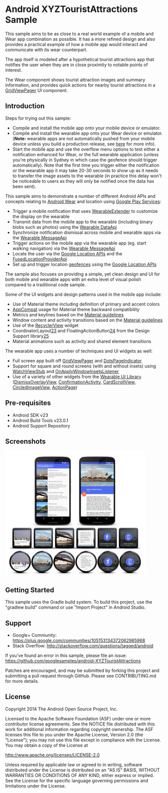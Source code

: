 
Android XYZTouristAttractions Sample
===================================

This sample aims to be as close to a real world example of a mobile
and Wear app combination as possible. It has a more refined design
and also provides a practical example of how a mobile app would
interact and communicate with its wear counterpart.

The app itself is modeled after a hypothetical tourist attractions
app that notifies the user when they are in close proximity to
notable points of interest.

The Wear component shows tourist attraction images and summary
information, and provides quick actions for nearby tourist
attractions in a [GridViewPager](http://developer.android.com/reference/android/support/wearable/view/GridViewPager.html)
UI component.

Introduction
------------

Steps for trying out this sample:
* Compile and install the mobile app onto your mobile device or emulator.
* Compile and install the wearable app onto your Wear device or emulator.
(**Note:** wearable apps are not automatically pushed from your mobile device
unless you build a production release, see [here][22] for more info).
* Start the mobile app and use the overflow menu options to test either a
notification enhanced for Wear, or the full wearable application (unless
you're physically in Sydney in which case the geofence should trigger
automatically). Note that the first time you trigger either the notification
or the wearable app it may take 20-30 seconds to show up as it needs to
transfer the image assets to the wearable (in practice this delay won't be
noticeable to users as they will only be notified once the data has been sent).

This sample aims to demonstrate a number of different Android APIs and concepts
relating to [Android Wear][1] and location using [Google Play Services][2]:
* Trigger a mobile notification that uses [WearableExtender][3] to customize the
display on the wearable
* Transmit data from the mobile app to the wearable (including binary blobs
such as photos) using the [Wearable DataApi][4]
* Synchronize notification dismissal across mobile and wearable apps via the
[Wearable MessageApi][5]
* Trigger actions on the mobile app via the wearable app (eg. start walking
navigation) via the [Wearable MessageApi][5]
* Locate the user via the [Google Location APIs][6] and the
[FusedLocationProviderApi][7]
* Set up and trigger location [geofences][8] using the
[Google Location APIs][6]

The sample also focuses on providing a simple, yet clean design and UI for both
mobile and wearable apps with an extra level of visual polish compared to a
traditional code sample.

Some of the UI widgets and design patterns used in the mobile app include:
* Use of Material theme including definition of primary and accent colors
* [AppCompat][9] usage for Material theme backward compatibility
* Metrics and keylines based on the [Material guidelines][10]
* Window content and activity transitions based on the
[Material guidelines][11]
* Use of the [RecyclerView][12] widget
* CoordinatorLayout[23] and FloatingActionButton[24] from the Design Support library[25]
* Material animations such as activity and shared element transitions

The wearable app uses a number of techniques and UI widgets as well:
* Full screen app built off [GridViewPager][13] and [DotsPageIndicator][14]
* Support for square and round screens (with and without insets) using
[WatchViewStub][15] and [OnApplyWindowInsetsListener][16]
* Use of a variety of other widgets from the [Wearable UI Library][17]
([DismissOverlayView][18], [ConfirmationActivity][19],
[CardScrollView][20], [CircledImageView][21], [ActionPage][26])

[1]: http://developer.android.com/wear/
[2]: https://developer.android.com/google/play-services/
[3]: https://developer.android.com/reference/android/support/v4/app/NotificationCompat.WearableExtender.html
[4]: https://developer.android.com/reference/com/google/android/gms/wearable/DataApi.html
[5]: https://developer.android.com/reference/com/google/android/gms/wearable/MessageApi.html
[6]: https://developer.android.com/google/play-services/location.html
[7]: https://developer.android.com/reference/com/google/android/gms/location/FusedLocationProviderApi.html
[8]: https://developer.android.com/reference/com/google/android/gms/location/Geofence.html
[9]: https://developer.android.com/tools/support-library/features.html#v7-appcompat
[10]: http://www.google.com/design/spec/layout/metrics-keylines.html
[11]: http://www.google.com/design/spec/animation/meaningful-transitions.html
[12]: https://developer.android.com/reference/android/support/v7/widget/RecyclerView.html
[13]: http://developer.android.com/reference/android/support/wearable/view/GridViewPager.html
[14]: http://developer.android.com/reference/android/support/wearable/view/DotsPageIndicator.html
[15]: http://developer.android.com/reference/android/support/wearable/view/WatchViewStub.html
[16]: http://developer.android.com/reference/android/view/View.OnApplyWindowInsetsListener.html
[17]: https://developer.android.com/training/wearables/apps/layouts.html#UiLibrary
[18]: http://developer.android.com/reference/android/support/wearable/view/DismissOverlayView.html
[19]: http://developer.android.com/reference/android/support/wearable/activity/ConfirmationActivity.html
[20]: http://developer.android.com/reference/android/support/wearable/view/CardScrollView.html
[21]: http://developer.android.com/reference/android/support/wearable/view/CircledImageView.html
[22]: https://developer.android.com/training/wearables/apps/creating.html#Install
[23]: https://developer.android.com/reference/android/support/design/widget/CoordinatorLayout.html
[24]: https://developer.android.com/reference/android/support/design/widget/FloatingActionButton.html
[25]: http://android-developers.blogspot.com/2015/05/android-design-support-library.html
[26]: http://developer.android.com/reference/android/support/wearable/view/ActionPage.html

Pre-requisites
--------------

- Android SDK v23
- Android Build Tools v23.0.1
- Android Support Repository

Screenshots
-------------

<img src="screenshots/composite-1.png" height="400" alt="Screenshot"/> 

Getting Started
---------------

This sample uses the Gradle build system. To build this project, use the
"gradlew build" command or use "Import Project" in Android Studio.

Support
-------

- Google+ Community: https://plus.google.com/communities/105153134372062985968
- Stack Overflow: http://stackoverflow.com/questions/tagged/android

If you've found an error in this sample, please file an issue:
https://github.com/googlesamples/android-XYZTouristAttractions

Patches are encouraged, and may be submitted by forking this project and
submitting a pull request through GitHub. Please see CONTRIBUTING.md for more details.

License
-------

Copyright 2014 The Android Open Source Project, Inc.

Licensed to the Apache Software Foundation (ASF) under one or more contributor
license agreements.  See the NOTICE file distributed with this work for
additional information regarding copyright ownership.  The ASF licenses this
file to you under the Apache License, Version 2.0 (the "License"); you may not
use this file except in compliance with the License.  You may obtain a copy of
the License at

http://www.apache.org/licenses/LICENSE-2.0

Unless required by applicable law or agreed to in writing, software
distributed under the License is distributed on an "AS IS" BASIS, WITHOUT
WARRANTIES OR CONDITIONS OF ANY KIND, either express or implied.  See the
License for the specific language governing permissions and limitations under
the License.
